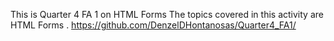 This is Quarter 4 FA 1 on HTML Forms
The topics covered in this activity are HTML Forms .
https://github.com/DenzelDHontanosas/Quarter4_FA1/
